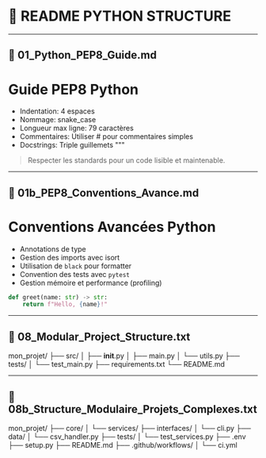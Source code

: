 # 📘 README PYTHON STRUCTURE



---

## 📄 01_Python_PEP8_Guide.md

# Guide PEP8 Python

- Indentation: 4 espaces
- Nommage: snake_case
- Longueur max ligne: 79 caractères
- Commentaires: Utiliser # pour commentaires simples
- Docstrings: Triple guillemets """

> Respecter les standards pour un code lisible et maintenable.


---

## 📄 01b_PEP8_Conventions_Avance.md

# Conventions Avancées Python

- Annotations de type
- Gestion des imports avec isort
- Utilisation de `black` pour formatter
- Convention des tests avec `pytest`
- Gestion mémoire et performance (profiling)

```python
def greet(name: str) -> str:
    return f"Hello, {name}!"
```


---

## 📄 08_Modular_Project_Structure.txt

mon_projet/
├── src/
│   ├── __init__.py
│   ├── main.py
│   └── utils.py
├── tests/
│   └── test_main.py
├── requirements.txt
└── README.md


---

## 📄 08b_Structure_Modulaire_Projets_Complexes.txt

mon_projet/
├── core/
│   └── services/
├── interfaces/
│   └── cli.py
├── data/
│   └── csv_handler.py
├── tests/
│   └── test_services.py
├── .env
├── setup.py
├── README.md
├── .github/workflows/
│   └── ci.yml
